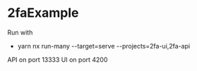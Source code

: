 

# 2faExample

Run with
 - yarn nx run-many --target=serve --projects=2fa-ui,2fa-api

API on port 13333
UI on port 4200
